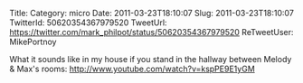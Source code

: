 Title: 
Category: micro
Date: 2011-03-23T18:10:07
Slug: 2011-03-23T18:10:07
TwitterId: 50620354367979520
TweetUrl: https://twitter.com/mark_philpot/status/50620354367979520
ReTweetUser: MikePortnoy

<i class="fa fa-retweet" aria-hidden="true"></i> What it sounds like in my house if you stand in the hallway between Melody & Max's rooms: http://www.youtube.com/watch?v=kspPE9E1yGM